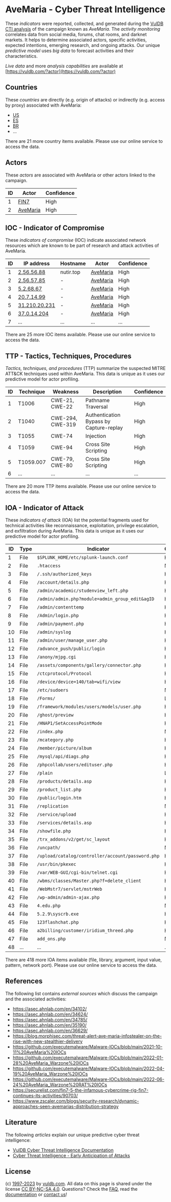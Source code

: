 # AveMaria - Cyber Threat Intelligence

These _indicators_ were reported, collected, and generated during the [VulDB CTI analysis](https://vuldb.com/?kb.cti) of the campaign known as _AveMaria_. The _activity monitoring_ correlates data from social media, forums, chat rooms, and darknet markets. It helps to determine associated actors, specific activities, expected intentions, emerging research, and ongoing attacks. Our unique _predictive model_ uses _big data_ to forecast activities and their characteristics.

_Live data_ and more _analysis capabilities_ are available at [https://vuldb.com/?actor](https://vuldb.com/?actor)

## Countries

These _countries_ are directly (e.g. origin of attacks) or indirectly (e.g. access by proxy) associated with AveMaria:

* [US](https://vuldb.com/?country.us)
* [ES](https://vuldb.com/?country.es)
* [BR](https://vuldb.com/?country.br)
* ...

There are 21 more country items available. Please use our online service to access the data.

## Actors

These _actors_ are associated with AveMaria or other actors linked to the campaign.

ID | Actor | Confidence
-- | ----- | ----------
1 | [FIN7](https://vuldb.com/?actor.fin7) | High
2 | [AveMaria](https://vuldb.com/?actor.avemaria) | High

## IOC - Indicator of Compromise

These _indicators of compromise_ (IOC) indicate associated network resources which are known to be part of research and attack activities of AveMaria.

ID | IP address | Hostname | Actor | Confidence
-- | ---------- | -------- | ----- | ----------
1 | [2.56.56.88](https://vuldb.com/?ip.2.56.56.88) | nutir.top | [AveMaria](https://vuldb.com/?actor.avemaria) | High
2 | [2.56.57.85](https://vuldb.com/?ip.2.56.57.85) | - | [AveMaria](https://vuldb.com/?actor.avemaria) | High
3 | [5.2.68.67](https://vuldb.com/?ip.5.2.68.67) | - | [AveMaria](https://vuldb.com/?actor.avemaria) | High
4 | [20.7.14.99](https://vuldb.com/?ip.20.7.14.99) | - | [AveMaria](https://vuldb.com/?actor.avemaria) | High
5 | [31.210.20.231](https://vuldb.com/?ip.31.210.20.231) | - | [AveMaria](https://vuldb.com/?actor.avemaria) | High
6 | [37.0.14.204](https://vuldb.com/?ip.37.0.14.204) | - | [AveMaria](https://vuldb.com/?actor.avemaria) | High
7 | ... | ... | ... | ...

There are 25 more IOC items available. Please use our online service to access the data.

## TTP - Tactics, Techniques, Procedures

_Tactics, techniques, and procedures_ (TTP) summarize the suspected MITRE ATT&CK techniques used within AveMaria. This data is unique as it uses our predictive model for actor profiling.

ID | Technique | Weakness | Description | Confidence
-- | --------- | -------- | ----------- | ----------
1 | T1006 | CWE-21, CWE-22 | Pathname Traversal | High
2 | T1040 | CWE-294, CWE-319 | Authentication Bypass by Capture-replay | High
3 | T1055 | CWE-74 | Injection | High
4 | T1059 | CWE-94 | Cross Site Scripting | High
5 | T1059.007 | CWE-79, CWE-80 | Cross Site Scripting | High
6 | ... | ... | ... | ...

There are 20 more TTP items available. Please use our online service to access the data.

## IOA - Indicator of Attack

These _indicators of attack_ (IOA) list the potential fragments used for technical activities like reconnaissance, exploitation, privilege escalation, and exfiltration during AveMaria. This data is unique as it uses our predictive model for actor profiling.

ID | Type | Indicator | Confidence
-- | ---- | --------- | ----------
1 | File | `$SPLUNK_HOME/etc/splunk-launch.conf` | High
2 | File | `.htaccess` | Medium
3 | File | `/.ssh/authorized_keys` | High
4 | File | `/account/details.php` | High
5 | File | `/admin/academic/studenview_left.php` | High
6 | File | `/admin/admin.php?module=admin_group_edit&agID` | High
7 | File | `/admin/contenttemp` | High
8 | File | `/Admin/login.php` | High
9 | File | `/admin/payment.php` | High
10 | File | `/admin/syslog` | High
11 | File | `/admin/user/manage_user.php` | High
12 | File | `/advance_push/public/login` | High
13 | File | `/anony/mjpg.cgi` | High
14 | File | `/assets/components/gallery/connector.php` | High
15 | File | `/ctcprotocol/Protocol` | High
16 | File | `/device/device=140/tab=wifi/view` | High
17 | File | `/etc/sudoers` | Medium
18 | File | `/Forms/` | Low
19 | File | `/framework/modules/users/models/user.php` | High
20 | File | `/ghost/preview` | High
21 | File | `/HNAP1/SetAccessPointMode` | High
22 | File | `/index.php` | Medium
23 | File | `/mcategory.php` | High
24 | File | `/member/picture/album` | High
25 | File | `/mysql/api/diags.php` | High
26 | File | `/phpcollab/users/edituser.php` | High
27 | File | `/plain` | Low
28 | File | `/products/details.asp` | High
29 | File | `/product_list.php` | High
30 | File | `/public/login.htm` | High
31 | File | `/replication` | Medium
32 | File | `/service/upload` | High
33 | File | `/services/details.asp` | High
34 | File | `/showfile.php` | High
35 | File | `/trx_addons/v2/get/sc_layout` | High
36 | File | `/uncpath/` | Medium
37 | File | `/upload/catalog/controller/account/password.php` | High
38 | File | `/usr/bin/pkexec` | High
39 | File | `/var/WEB-GUI/cgi-bin/telnet.cgi` | High
40 | File | `/wbms/classes/Master.php?f=delete_client` | High
41 | File | `/WebMstr7/servlet/mstrWeb` | High
42 | File | `/wp-admin/admin-ajax.php` | High
43 | File | `4.edu.php` | Medium
44 | File | `5.2.9\syscrb.exe` | High
45 | File | `123flashchat.php` | High
46 | File | `a2billing/customer/iridium_threed.php` | High
47 | File | `add_ons.php` | Medium
48 | ... | ... | ...

There are 418 more IOA items available (file, library, argument, input value, pattern, network port). Please use our online service to access the data.

## References

The following list contains _external sources_ which discuss the campaign and the associated activities:

* https://asec.ahnlab.com/en/34102/
* https://asec.ahnlab.com/en/34624/
* https://asec.ahnlab.com/en/34785/
* https://asec.ahnlab.com/en/35190/
* https://asec.ahnlab.com/en/36629/
* https://blog.morphisec.com/threat-alert-ave-maria-infostealer-on-the-rise-with-new-stealthier-delivery
* https://github.com/executemalware/Malware-IOCs/blob/main/2021-10-11%20AveMaria%20IOCs
* https://github.com/executemalware/Malware-IOCs/blob/main/2022-01-28%20AveMaria_Warzone%20IOCs
* https://github.com/executemalware/Malware-IOCs/blob/main/2022-04-19%20AveMaria_Warzone%20IOCs
* https://github.com/executemalware/Malware-IOCs/blob/main/2022-06-24%20AveMaria_Warzone%20RAT%20IOCs
* https://securelist.com/fin7-5-the-infamous-cybercrime-rig-fin7-continues-its-activities/90703/
* https://www.zscaler.com/blogs/security-research/dynamic-approaches-seen-avemarias-distribution-strategy

## Literature

The following _articles_ explain our unique predictive cyber threat intelligence:

* [VulDB Cyber Threat Intelligence Documentation](https://vuldb.com/?kb.cti)
* [Cyber Threat Intelligence - Early Anticipation of Attacks](https://www.scip.ch/en/?labs.20201022)

## License

(c) [1997-2023](https://vuldb.com/?kb.changelog) by [vuldb.com](https://vuldb.com/?kb.about). All data on this page is shared under the license [CC BY-NC-SA 4.0](https://creativecommons.org/licenses/by-nc-sa/4.0/). Questions? Check the [FAQ](https://vuldb.com/?kb.faq), read the [documentation](https://vuldb.com/?kb) or [contact us](https://vuldb.com/?contact)!
